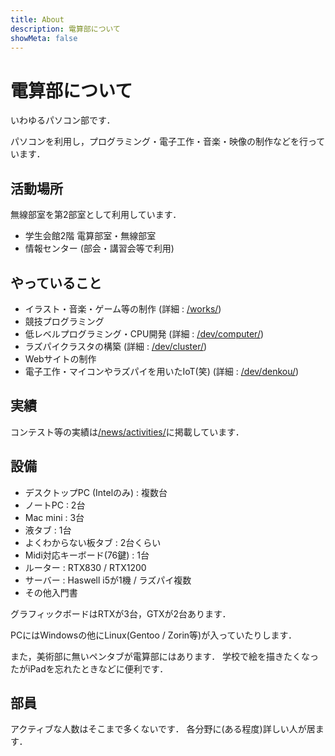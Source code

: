 ```yaml
---
title: About
description: 電算部について
showMeta: false
---
```


# 電算部について

いわゆるパソコン部です．

パソコンを利用し，プログラミング・電子工作・音楽・映像の制作などを行っています．

## 活動場所

無線部室を第2部室として利用しています．

- 学生会館2階 電算部室・無線部室
- 情報センター (部会・講習会等で利用)

## やっていること

- イラスト・音楽・ゲーム等の制作 (詳細 : [/works/](/works/))
- 競技プログラミング
- 低レベルプログラミング・CPU開発 (詳細 : [/dev/computer/](/dev/computer/))
- ラズパイクラスタの構築 (詳細 : [/dev/cluster/](/dev/cluster/))
- Webサイトの制作
- 電子工作・マイコンやラズパイを用いたIoT(笑) (詳細 : [/dev/denkou/](/dev/denkou/))

## 実績

コンテスト等の実績は[/news/activities/](/news/activities/)に掲載しています．

## 設備

- デスクトップPC (Intelのみ) : 複数台
- ノートPC : 2台
- Mac mini : 3台
- 液タブ : 1台
- よくわからない板タブ : 2台くらい
- Midi対応キーボード(76鍵) : 1台
- ルーター : RTX830 / RTX1200
- サーバー : Haswell i5が1機 / ラズパイ複数
- その他入門書

グラフィックボードはRTXが3台，GTXが2台あります．

PCにはWindowsの他にLinux(Gentoo / Zorin等)が入っていたりします．

また，美術部に無いペンタブが電算部にはあります．
学校で絵を描きたくなったがiPadを忘れたときなどに便利です．

## 部員

アクティブな人数はそこまで多くないです．
各分野に(ある程度)詳しい人が居ます．

<!-- 人数とか -->
